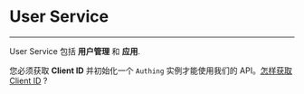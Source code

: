 # User Service

----------

User Service 包括 **用户管理** 和 **应用**.

您必须获取 **Client ID** 并初始化一个 ```Authing``` 实例才能使用我们的 API。[怎样获取 Client ID](/quick_start/howto.md) ?
